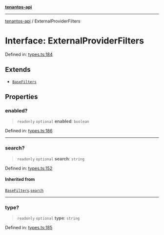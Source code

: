 [**tenantos-api**](../README.md)

***

[tenantos-api](../globals.md) / ExternalProviderFilters

# Interface: ExternalProviderFilters

Defined in: [types.ts:184](https://github.com/shadmanZero/tenantos-api/blob/5456fdea44f46a63455944d4982f5327cbeb3156/src/types.ts#L184)

## Extends

- [`BaseFilters`](BaseFilters.md)

## Properties

### enabled?

> `readonly` `optional` **enabled**: `boolean`

Defined in: [types.ts:186](https://github.com/shadmanZero/tenantos-api/blob/5456fdea44f46a63455944d4982f5327cbeb3156/src/types.ts#L186)

***

### search?

> `readonly` `optional` **search**: `string`

Defined in: [types.ts:152](https://github.com/shadmanZero/tenantos-api/blob/5456fdea44f46a63455944d4982f5327cbeb3156/src/types.ts#L152)

#### Inherited from

[`BaseFilters`](BaseFilters.md).[`search`](BaseFilters.md#search)

***

### type?

> `readonly` `optional` **type**: `string`

Defined in: [types.ts:185](https://github.com/shadmanZero/tenantos-api/blob/5456fdea44f46a63455944d4982f5327cbeb3156/src/types.ts#L185)
